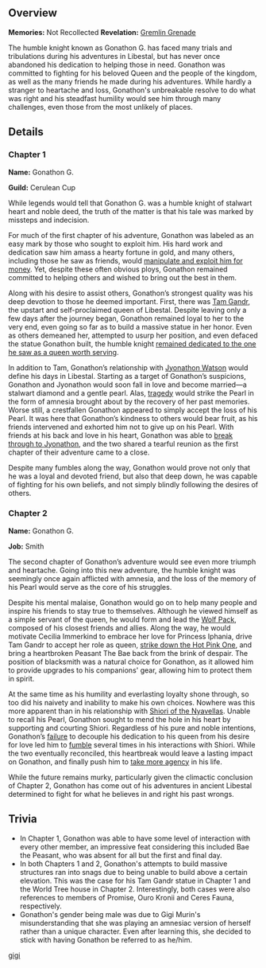 <!-- title: Gonathon G -->
<!-- quote: "Oh where, oh where is my brave knight?" -->
<!-- chapters: -1 -->
<!-- images: (Gonathon's Chapter 1 Profile), (Gonathon terrorizing the local Libestians), (Gonathon's Chapter 2 Profile), (Gonathon in the "Monster" MV), (Gonathon in Chapter 2's Ending) -->
<!-- model: false -->

## Overview

**Memories:** Not Recollected
**Revelation:** [Gremlin Grenade](#entry:gremlin-grenade-entry)

The humble knight known as Gonathon G. has faced many trials and tribulations during his adventures in Libestal, but has never once abandoned his dedication to helping those in need. Gonathon was committed to fighting for his beloved Queen and the people of the kingdom, as well as the many friends he made during his adventures. While hardly a stranger to heartache and loss, Gonathon's unbreakable resolve to do what was right and his steadfast humility would see him through many challenges, even those from the most unlikely of places.

## Details

### Chapter 1

**Name:** Gonathon G.

**Guild:** Cerulean Cup

While legends would tell that Gonathon G. was a humble knight of stalwart heart and noble deed, the truth of the matter is that his tale was marked by missteps and indecision.

For much of the first chapter of his adventure, Gonathon was labeled as an easy mark by those who sought to exploit him. His hard work and dedication saw him amass a hearty fortune in gold, and many others, including those he saw as friends, would [manipulate and exploit him for money](https://www.youtube.com/watch?v=kB2jUKUsxtE&t=6008s). Yet, despite these often obvious ploys, Gonathon remained committed to helping others and wished to bring out the best in them.

Along with his desire to assist others, Gonathon’s strongest quality was his deep devotion to those he deemed important. First, there was [Tam Gandr](#entry:kronii-entry), the upstart and self-proclaimed queen of Libestal. Despite leaving only a few days after the journey began, Gonathon remained loyal to her to the very end, even going so far as to build a massive statue in her honor. Even as others demeaned her, attempted to usurp her position, and even defaced the statue Gonathon built, the humble knight [remained dedicated to the one he saw as a queen worth serving](https://youtu.be/oygFzGlMT28?t=2979).

In addition to Tam, Gonathon’s relationship with [Jyonathon Watson](#entry:ame-entry) would define his days in Libestal. Starting as a target of Gonathon’s suspicions, Gonathon and Jyonathon would soon fall in love and become married—a stalwart diamond and a gentle pearl. Alas, [tragedy](https://youtu.be/oygFzGlMT28?t=9378) would strike the Pearl in the form of amnesia brought about by the recovery of her past memories. Worse still, a crestfallen Gonathon appeared to simply accept the loss of his Pearl. It was here that Gonathon’s kindness to others would bear fruit, as his friends intervened and exhorted him not to give up on his Pearl. With friends at his back and love in his heart, Gonathon was able to [break through to Jyonathon](https://www.youtube.com/watch?v=WvRIdaH107U&t=12776s), and the two shared a tearful reunion as the first chapter of their adventure came to a close.

Despite many fumbles along the way, Gonathon would prove not only that he was a loyal and devoted friend, but also that deep down, he was capable of fighting for his own beliefs, and not simply blindly following the desires of others.

### Chapter 2

**Name:** Gonathon G.

**Job:** Smith

The second chapter of Gonathon’s adventure would see even more triumph and heartache. Going into this new adventure, the humble knight was seemingly once again afflicted with amnesia, and the loss of the memory of his Pearl would serve as the core of his struggles.

Despite his mental malaise, Gonathon would go on to help many people and inspire his friends to stay true to themselves. Although he viewed himself as a simple servant of the queen, he would form and lead the [Wolf Pack](https://youtu.be/dgfH4qnRlfw?t=2105), composed of his closest friends and allies. Along the way, he would motivate Cecilia Immerkind to embrace her love for Princess Iphania, drive Tam Gandr to accept her role as queen, [strike down the Hot Pink One](https://youtu.be/rDdbFYqcAyI?t=9279), and bring a heartbroken Peasant The Bae back from the brink of despair. The position of blacksmith was a natural choice for Gonathon, as it allowed him to provide upgrades to his companions' gear, allowing him to protect them in spirit.

At the same time as his humility and everlasting loyalty shone through, so too did his naivety and inability to make his own choices. Nowhere was this more apparent than in his relationship with [Shiori of the Nyavellas](#entry:shiori-entry). Unable to recall his Pearl, Gonathon sought to mend the hole in his heart by supporting and courting Shiori. Regardless of his pure and noble intentions, Gonathon’s [failure](https://www.youtube.com/watch?v=BSPi8sTHdAY&t=12003s) to decouple his dedication to his queen from his desire for love led him to [fumble](https://youtu.be/BSPi8sTHdAY?t=16262) several times in his interactions with Shiori. While the two eventually reconciled, this heartbreak would leave a lasting impact on Gonathon, and finally push him to [take more agency](https://youtu.be/rDdbFYqcAyI?t=10507) in his life.

While the future remains murky, particularly given the climactic conclusion of Chapter 2, Gonathon has come out of his adventures in ancient Libestal determined to fight for what he believes in and right his past wrongs.

## Trivia

- In Chapter 1, Gonathon was able to have some level of interaction with every other member, an impressive feat considering this included Bae the Peasant, who was absent for all but the first and final day.
- In both Chapters 1 and 2, Gonathon's attempts to build massive structures ran into snags due to being unable to build above a certain elevation. This was the case for his Tam Gandr statue in Chapter 1 and the World Tree house in Chapter 2. Interestingly, both cases were also references to members of Promise, Ouro Kronii and Ceres Fauna, respectively.
- Gonathon's gender being male was due to Gigi Murin's misunderstanding that she was playing an amnesiac version of herself rather than a unique character. Even after learning this, she decided to stick with having Gonathon be referred to as he/him.

[gigi](#easter:easter-gigi)
